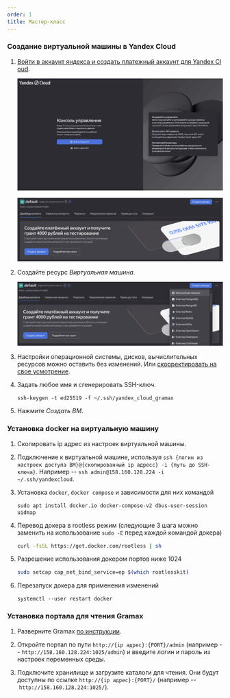 ```yaml
---
order: 1
title: Мастер-класс
---
```


### Создание виртуальной машины в Yandex Cloud

1. [Войти в аккаунт яндекса и создать платежный аккаунт для Yandex Cloud](https://cloud.yandex.ru/ru/docs/getting-started/individuals/registration).

   ![](./mc_0.png)

   ![](./mc_1.png)

2. Создайте ресурс *Виртуальная машина*.

   ![](./mc_2.png)

3. Настройки операционной системы, дисков, вычислительных ресурсов можно оставить без изменений. Или [скорректировать на свое усмотрение](https://cloud.yandex.ru/ru/docs/compute/quickstart/quick-create-linux).

4. Задать любое имя и сгенерировать SSH-ключ.

   ```
   ssh-keygen -t ed25519 -f ~/.ssh/yandex_cloud_gramax
   ```

5. Нажмите *Создать ВМ*.

### Установка docker на виртуальную машину

1. Скопировать ip адрес из настроек виртуальной машины.

2. Подключение к виртуальной машине, используя `ssh {логин из настроек доступа ВМ}@{скопированный ip адресс} -i {путь до SSH-ключа}`. Например -- `ssh admin@158.160.128.224 -i ~/.ssh/yandexcloud`.

3. Установка `docker`, `docker compose` и зависимости для них командой

   ```
   sudo apt install docker.io docker-compose-v2 dbus-user-session uidmap
   ```

4. Перевод докера в rootless режим (следующие 3 шага можно заменить на использование `sudo -E` перед каждой командой докера)

   ```bash
   curl -fsSL https://get.docker.com/rootless | sh
   ```

5. Разрешение использования докером портов ниже 1024

   ```bash
   sudo setcap cap_net_bind_service=ep $(which rootlesskit)
   ```

6. Перезапуск докера для применения изменений

   ```
   systemctl --user restart docker
   ```

### Установка портала для чтения Gramax

1. Разверните Gramax  [по инструкции](https://gram.ax/resources/docs/quick-start).

2. Откройте портал по пути `http://{ip адрес}:{PORT}/admin` (например -- `http://158.160.128.224:1025/admin`) и введите логин и пароль из настроек переменных среды.

3. Подключите хранилище и загрузите каталоги для чтения. Они будут доступны по ссылке `http://{ip адрес}:{PORT}/` (например -- `http://158.160.128.224:1025/`).